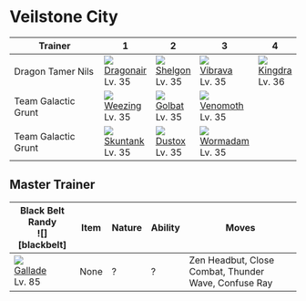# Veilstone City

Trainer             | 1                                   | 2                                 | 3                                  | 4                                 | 
---                 | ---                                 | ---                               | ---                                | ---                               | 
Dragon Tamer Nils   | ![][148]<br> [Dragonair]<br> Lv. 35 | ![][372]<br> [Shelgon]<br> Lv. 35 | ![][329]<br> [Vibrava]<br> Lv. 35  | ![][230]<br> [Kingdra]<br> Lv. 36 | 
Team Galactic Grunt | ![][110]<br> [Weezing]<br> Lv. 35   | ![][042]<br> [Golbat]<br> Lv. 35  | ![][049]<br> [Venomoth]<br> Lv. 35 | &nbsp;                            | 
Team Galactic Grunt | ![][435]<br> [Skuntank]<br> Lv. 35  | ![][269]<br> [Dustox]<br> Lv. 35  | ![][413]<br> [Wormadam]<br> Lv. 35 | &nbsp;                            | 


## Master Trainer

Black Belt Randy<br>![][blackbelt] | Item | Nature | Ability | Moves                                                | 
---                                | ---  | ---    | ---     | ---                                                  | 
![][475]<br> [Gallade]<br> Lv. 85  | None | ?      | ?       | Zen Headbut, Close Combat, Thunder Wave, Confuse Ray | 

[Golbat]: ../../pokemon_changes/042/
[Venomoth]: ../../pokemon_changes/049/
[Weezing]: ../../pokemon_changes/110/
[Dragonair]: ../../pokemon_changes/148/
[Kingdra]: ../../pokemon_changes/230/
[Dustox]: ../../pokemon_changes/269/
[Vibrava]: ../../pokemon_changes/329/
[Shelgon]: ../../pokemon_changes/372/
[Wormadam]: ../../pokemon_changes/413/
[Skuntank]: ../../pokemon_changes/435/
[Gallade]: ../../pokemon_changes/475/
[042]: ../img/pokemon/042.png
[049]: ../img/pokemon/049.png
[110]: ../img/pokemon/110.png
[148]: ../img/pokemon/148.png
[230]: ../img/pokemon/230.png
[269]: ../img/pokemon/269.png
[329]: ../img/pokemon/329.png
[372]: ../img/pokemon/372.png
[413]: ../img/pokemon/413.png
[435]: ../img/pokemon/435.png
[475]: ../img/pokemon/475.png
